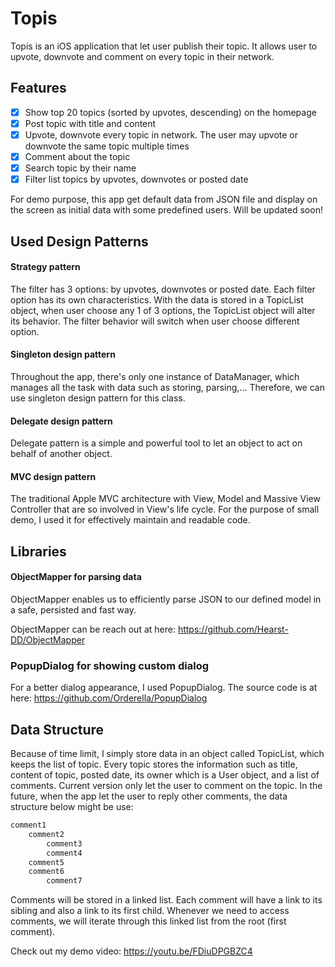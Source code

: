 # Topis
Topis is an iOS application that let user publish their topic. It allows user to upvote, downvote and comment on every topic in their network.

## Features

- [x] Show top 20 topics (sorted by upvotes, descending) on the homepage
- [x] Post topic with title and content
- [x] Upvote, downvote every topic in network. The user may upvote or downvote the same topic multiple times
- [x] Comment about the topic
- [x] Search topic by their name
- [x] Filter list topics by upvotes, downvotes or posted date

For demo purpose, this app get default data from JSON file and display on the screen as initial data with some predefined users. Will be updated soon!

## Used Design Patterns

#### Strategy pattern

The filter has 3 options: by upvotes, downvotes or posted date. Each filter option has its own characteristics. 
With the data is stored in a TopicList object, when user choose any 1 of 3 options, the TopicList object will alter its behavior. The filter behavior will switch when user choose different option.

#### Singleton design pattern

Throughout the app, there's only one instance of DataManager, which manages all the task with data such as storing, parsing,... Therefore, we can use singleton design pattern for this class.

#### Delegate design pattern

Delegate pattern is a simple and powerful tool to let an object to act on behalf of another object.  

#### MVC design pattern

The traditional Apple MVC architecture with View, Model and Massive View Controller that are so involved in View's life cycle. For the purpose of small demo, I used it for effectively maintain and readable code.

## Libraries

#### ObjectMapper for parsing data

ObjectMapper enables us to efficiently parse JSON to our defined model in a safe, persisted and fast way.

ObjectMapper can be reach out at here: https://github.com/Hearst-DD/ObjectMapper


### PopupDialog for showing custom dialog

For a better dialog appearance, I used PopupDialog. The source code is at here: https://github.com/Orderella/PopupDialog

## Data Structure

Because of time limit, I simply store data in an object called TopicList, which keeps the list of topic. Every topic stores the information such as title, content of topic, posted date, its owner which is a User object, and a list of comments.
Current version only let the user to comment on the topic. In the future, when the app let the user to reply other comments, the data structure below might be use:

```swift
comment1
    comment2
        comment3
        comment4
    comment5
    comment6
        comment7
```

Comments will be stored in a linked list. Each comment will have a link to its sibling and also a link to its first child. Whenever we need to access comments, we will iterate through this linked list from the root (first comment). 

Check out my demo video: https://youtu.be/FDiuDPGBZC4
